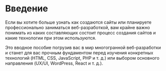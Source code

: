 # Введение

Если вы хотите больше узнать как создаются сайты или планируете профессионально заниматься веб-разработкой, вам крайне важно понимать из каких составляющих состоит процесс создания сайтов и какие технологии при этом используются.

Это вводное пособие погрузив вас в мир многогранной веб-разработки и станет для вас прочным фундаментом перед изучения конкретных технологий (HTML, CSS, JavaScript, PHP и т. д.) или выбором основного направления (UX/UI, WordPress, React и т. д.).